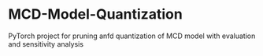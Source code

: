 # MCD-Model-Quantization
PyTorch project for pruning anfd quantization of MCD model with evaluation and sensitivity analysis
